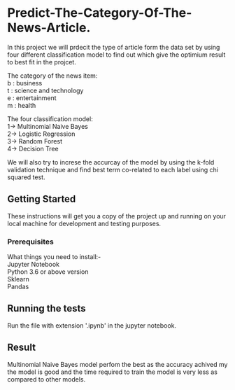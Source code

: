 # Predict-The-Category-Of-The-News-Article.

In this project we will prdecit the type of article form the data set by using four different classification model to find out which give the optimium result to best fit in the projcet.

The category of the news item:\
b : business\
t : science and technology\
e : entertainment\
m : health

The four classification model:\
1-> Multinomial Naive Bayes\
2-> Logistic Regression\
3-> Random Forest\
4-> Decision Tree

We will also try to increse the accurcay of the model by using the k-fold validation technique and find best term co-related to each label using chi squared test.

## Getting Started

These instructions will get you a copy of the project up and running on your local machine for development and testing purposes.

### Prerequisites

What things you need to install:-\
Jupyter Notebook\
Python 3.6 or above version\
Sklearn\
Pandas

## Running the tests

Run the file with extension '.ipynb' in the jupyter notebook.

## Result

Multinomial Naive Bayes model perfom the best as the accuracy achived my the model is good and the time required to train the model is very less as compared to other models.


